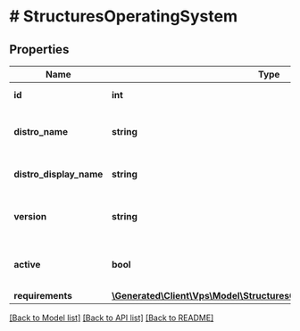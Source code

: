 # # StructuresOperatingSystem

## Properties

Name | Type | Description | Notes
------------ | ------------- | ------------- | -------------
**id** | **int** | Идентификатор ОС | [optional]
**distro_name** | **string** | Системное имя дистрибутива (например, для группировки) | [optional]
**distro_display_name** | **string** | Отображаемое имя дистрибутива | [optional]
**version** | **string** | Версия дистрибутива (отображаемое значение) | [optional]
**active** | **bool** | Доступна ли ОС для выбора пользователю (визуально) | [optional]
**requirements** | [**\Generated\Client\Vps\Model\StructuresOperatingSystemRequirements**](StructuresOperatingSystemRequirements.md) |  | [optional]

[[Back to Model list]](../../README.md#models) [[Back to API list]](../../README.md#endpoints) [[Back to README]](../../README.md)
